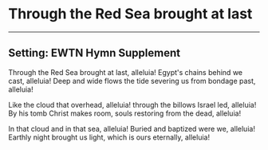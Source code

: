 # Through the Red Sea brought at last

***

## Setting: EWTN Hymn Supplement

Through the Red Sea brought at last, alleluia!
Egypt's chains behind we cast, alleluia!
Deep and wide flows the tide
severing us from bondage past, alleluia!

Like the cloud that overhead, alleluia!
through the billows Israel led, alleluia!
By his tomb Christ makes room,
souls restoring from the dead, alleluia!

In that cloud and in that sea, alleluia!
Buried and baptized were we, alleluia!
Earthly night brought us light,
which is ours eternally, alleluia!
